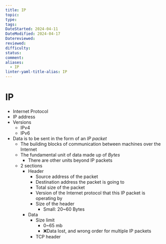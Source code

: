 ```yaml
---
title: IP
topic: 
type: 
tags: 
DateStarted: 2024-04-11
DateModified: 2024-04-17
Datereviewed: 
reviewed: 
difficulty: 
status: 
comment: 
aliases:
  - IP
linter-yaml-title-alias: IP
---
```


# IP

- Internet Protocol
- IP address
- Versions
  - IPv4
  - IPv6
- Data is to be sent in the form of an _IP packet_
  - The building blocks of communication between machines over the Internet
  - The fundamental unit of data made up of _Bytes_
    - There are other units beyond IP packets
  - 2 sections
    - Header
      - Source address of the packet
      - Destination address the packet is going to
      - Total size of the packet
      - Version of the Internet protocol that this IP packet is operating by
      - Size of the header
        - Small: 20~60 Bytes
    - Data
      - Size limit
        - 0~65 mb
        - ❌Data lost, and wrong order for multiple IP packets
      - TCP header
